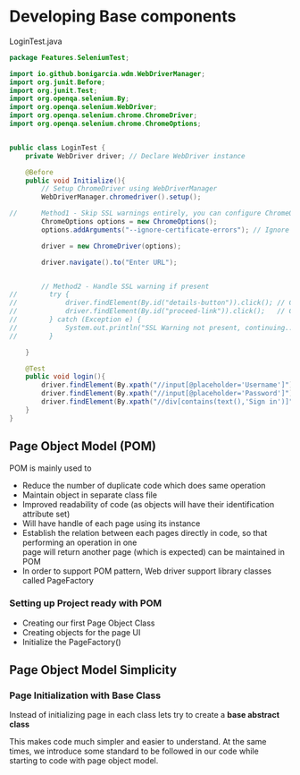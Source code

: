 # Developing Base components

LoginTest.java
```java
package Features.SeleniumTest;

import io.github.bonigarcia.wdm.WebDriverManager;
import org.junit.Before;
import org.junit.Test;
import org.openqa.selenium.By;
import org.openqa.selenium.WebDriver;
import org.openqa.selenium.chrome.ChromeDriver;
import org.openqa.selenium.chrome.ChromeOptions;


public class LoginTest {
    private WebDriver driver; // Declare WebDriver instance

    @Before
    public void Initialize(){
        // Setup ChromeDriver using WebDriverManager
        WebDriverManager.chromedriver().setup();

//      Method1 - Skip SSL warnings entirely, you can configure ChromeOptions:
        ChromeOptions options = new ChromeOptions();
        options.addArguments("--ignore-certificate-errors"); // Ignore SSL warnings

        driver = new ChromeDriver(options);

        driver.navigate().to("Enter URL");


        // Method2 - Handle SSL warning if present
//        try {
//            driver.findElement(By.id("details-button")).click(); // Click on "Advanced"
//            driver.findElement(By.id("proceed-link")).click();   // Click on "Proceed to site"
//        } catch (Exception e) {
//            System.out.println("SSL Warning not present, continuing...");
//        }

    }

    @Test
    public void login(){
        driver.findElement(By.xpath("//input[@placeholder='Username']")).sendKeys("Enter your username");
        driver.findElement(By.xpath("//input[@placeholder='Password']")).sendKeys("Enter your password");
        driver.findElement(By.xpath("//div[contains(text(),'Sign in')]")).click();
    }
}

```

## Page Object Model (POM)

POM is mainly used to  

* Reduce the number of duplicate code which does same operation
* Maintain object in separate class file  
* Improved readability of code (as objects will have their identification attribute set)
* Will have handle of each page using its instance
* Establish the relation between each pages directly in code, so that performing an operation in one  
page will return another page (which is expected) can be maintained in POM
* In order to support POM pattern, Web driver support library classes called PageFactory

### Setting up Project ready with POM

* Creating our first Page Object Class
* Creating objects for the page UI
* Initialize the PageFactory()


## Page Object Model Simplicity

### Page Initialization with Base Class

Instead of initializing page in each class lets try to create a **base abstract class**

This makes code much simpler and easier to understand. At the same  
times, we introduce some standard to be followed in our code while  
starting to code with page object model.